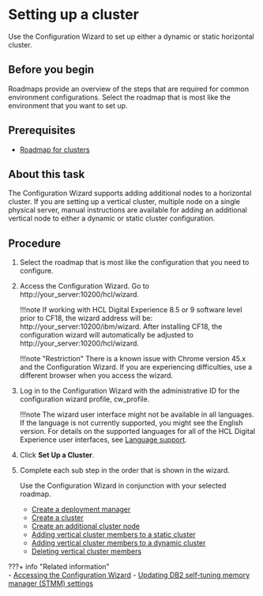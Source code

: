 # Setting up a cluster

Use the Configuration Wizard to set up either a dynamic or static horizontal cluster.

## Before you begin
Roadmaps provide an overview of the steps that are required for common environment configurations. Select the roadmap that is most like the environment that you want to set up.

## Prerequisites
-   [Roadmap for clusters](../../../get_started/plan_deployment/traditional_deployment/roadmaps/rm_install_deployment/rm_clusters/rm_cluster_parent.md)


## About this task
The Configuration Wizard supports adding additional nodes to a horizontal cluster. If you are setting up a vertical cluster, multiple node on a single physical server, manual instructions are available for adding an additional vertical node to either a dynamic or static cluster configuration.

## Procedure

1.  Select the roadmap that is most like the configuration that you need to configure.

2.  Access the Configuration Wizard. Go to http://your_server:10200/hcl/wizard.

    !!!note
        If working with HCL Digital Experience 8.5 or 9 software level prior to CF18, the wizard address will be: http://your_server:10200/ibm/wizard. After installing CF18, the configuration wizard will automatically be adjusted to http://your_server:10200/hcl/wizard.

    !!!note "Restriction"
        There is a known issue with Chrome version 45.x and the Configuration Wizard. If you are experiencing difficulties, use a different browser when you access the wizard.

3.  Log in to the Configuration Wizard with the administrative ID for the configuration wizard profile, cw_profile.

    !!!note
        The wizard user interface might not be available in all languages. If the language is not currently supported, you might see the English version. For details on the supported languages for all of the HCL Digital Experience user interfaces, see [Language support](../portal_admin_tools/language_support/index.md).

4.  Click **Set Up a Cluster**.

5.  Complete each sub step in the order that is shown in the wizard.

    Use the Configuration Wizard in conjunction with your selected roadmap.

    -   [Create a deployment manager](../../../deployment/manage/config_cluster/cw_dmgr_profile.md)
    -   [Create a cluster](../../../deployment/manage/config_cluster/create_cluster/index.md)
    -   [Create an additional cluster node](../../../deployment/manage/config_cluster/cw_add_node.md)
    -   [Adding vertical cluster members to a static cluster](../config_cluster/add_vert_clus.md)
    -   [Adding vertical cluster members to a dynamic cluster](../config_cluster/add_dynvert_clus.md)
    -   [Deleting vertical cluster members](../../../deployment/manage/config_cluster/delete_vert_clus.md)

???+ info "Related information"  
    -   [Accessing the Configuration Wizard](../portal_admin_tools/cfg_wizard/configuration/cw_run.md)
    -   [Updating DB2 self-tuning memory manager (STMM) settings](../migrate/next_steps/post_mig_activities/db_task/mig_t_post_db2_stmm.md)

